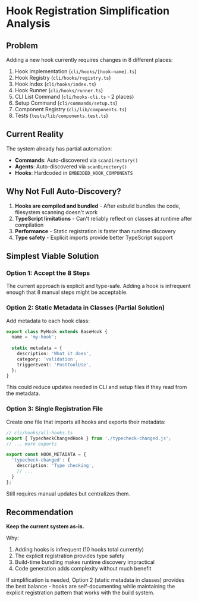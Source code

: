 # Hook Registration Simplification Analysis

## Problem
Adding a new hook currently requires changes in 8 different places:
1. Hook Implementation (`cli/hooks/[hook-name].ts`)
2. Hook Registry (`cli/hooks/registry.ts`)
3. Hook Index (`cli/hooks/index.ts`)
4. Hook Runner (`cli/hooks/runner.ts`)
5. CLI List Command (`cli/hooks-cli.ts` - 2 places)
6. Setup Command (`cli/commands/setup.ts`)
7. Component Registry (`cli/lib/components.ts`)
8. Tests (`tests/lib/components.test.ts`)

## Current Reality

The system already has partial automation:
- **Commands**: Auto-discovered via `scanDirectory()` 
- **Agents**: Auto-discovered via `scanDirectory()`
- **Hooks**: Hardcoded in `EMBEDDED_HOOK_COMPONENTS`

## Why Not Full Auto-Discovery?

1. **Hooks are compiled and bundled** - After esbuild bundles the code, filesystem scanning doesn't work
2. **TypeScript limitations** - Can't reliably reflect on classes at runtime after compilation
3. **Performance** - Static registration is faster than runtime discovery
4. **Type safety** - Explicit imports provide better TypeScript support

## Simplest Viable Solution

### Option 1: Accept the 8 Steps
The current approach is explicit and type-safe. Adding a hook is infrequent enough that 8 manual steps might be acceptable.

### Option 2: Static Metadata in Classes (Partial Solution)
Add metadata to each hook class:
```typescript
export class MyHook extends BaseHook {
  name = 'my-hook';
  
  static metadata = {
    description: 'What it does',
    category: 'validation',
    triggerEvent: 'PostToolUse',
  };
}
```

This could reduce updates needed in CLI and setup files if they read from the metadata.

### Option 3: Single Registration File
Create one file that imports all hooks and exports their metadata:
```typescript
// cli/hooks/all-hooks.ts
export { TypecheckChangedHook } from './typecheck-changed.js';
// ... more exports

export const HOOK_METADATA = {
  'typecheck-changed': {
    description: 'Type checking',
    // ...
  }
};
```

Still requires manual updates but centralizes them.

## Recommendation

**Keep the current system as-is.** 

Why:
1. Adding hooks is infrequent (10 hooks total currently)
2. The explicit registration provides type safety
3. Build-time bundling makes runtime discovery impractical
4. Code generation adds complexity without much benefit

If simplification is needed, Option 2 (static metadata in classes) provides the best balance - hooks are self-documenting while maintaining the explicit registration pattern that works with the build system.